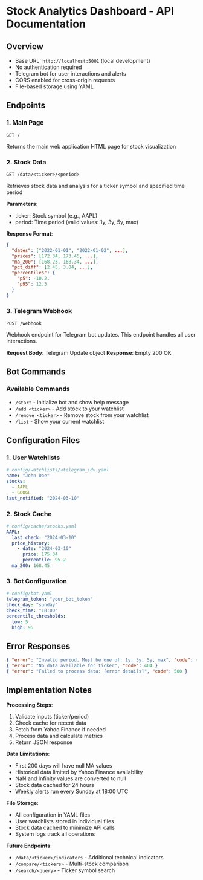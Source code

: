 # Stock Analytics Dashboard - API Documentation

## Overview

- Base URL: `http://localhost:5001` (local development)
- No authentication required
- Telegram bot for user interactions and alerts
- CORS enabled for cross-origin requests
- File-based storage using YAML

## Endpoints

### 1. Main Page
```
GET /
```
Returns the main web application HTML page for stock visualization

### 2. Stock Data
```
GET /data/<ticker>/<period>
```
Retrieves stock data and analysis for a ticker symbol and specified time period

**Parameters**:
- ticker: Stock symbol (e.g., AAPL)
- period: Time period (valid values: 1y, 3y, 5y, max)

**Response Format**:
```json
{
  "dates": ["2022-01-01", "2022-01-02", ...],
  "prices": [172.34, 173.45, ...],
  "ma_200": [168.23, 168.34, ...],
  "pct_diff": [2.45, 3.04, ...],
  "percentiles": {
    "p5": -10.2,
    "p95": 12.5
  }
}
```

### 3. Telegram Webhook
```
POST /webhook
```
Webhook endpoint for Telegram bot updates. This endpoint handles all user interactions.

**Request Body**: Telegram Update object
**Response**: Empty 200 OK

## Bot Commands

### Available Commands
- `/start` - Initialize bot and show help message
- `/add <ticker>` - Add stock to your watchlist
- `/remove <ticker>` - Remove stock from your watchlist
- `/list` - Show your current watchlist

## Configuration Files

### 1. User Watchlists
```yaml
# config/watchlists/<telegram_id>.yaml
name: "John Doe"
stocks:
  - AAPL
  - GOOGL
last_notified: "2024-03-10"
```

### 2. Stock Cache
```yaml
# config/cache/stocks.yaml
AAPL:
  last_check: "2024-03-10"
  price_history:
    - date: "2024-03-10"
      price: 175.34
      percentile: 95.2
  ma_200: 168.45
```

### 3. Bot Configuration
```yaml
# config/bot.yaml
telegram_token: "your_bot_token"
check_day: "sunday"
check_time: "18:00"
percentile_thresholds:
  low: 5
  high: 95
```

## Error Responses

```json
{ "error": "Invalid period. Must be one of: 1y, 3y, 5y, max", "code": 400 }
{ "error": "No data available for ticker", "code": 404 }
{ "error": "Failed to process data: [error details]", "code": 500 }
```

## Implementation Notes

**Processing Steps**:
1. Validate inputs (ticker/period)
2. Check cache for recent data
3. Fetch from Yahoo Finance if needed
4. Process data and calculate metrics
5. Return JSON response

**Data Limitations**:
- First 200 days will have null MA values
- Historical data limited by Yahoo Finance availability
- NaN and Infinity values are converted to null
- Stock data cached for 24 hours
- Weekly alerts run every Sunday at 18:00 UTC

**File Storage**:
- All configuration in YAML files
- User watchlists stored in individual files
- Stock data cached to minimize API calls
- System logs track all operations

**Future Endpoints**:
- `/data/<ticker>/indicators` - Additional technical indicators
- `/compare/<tickers>` - Multi-stock comparison
- `/search/<query>` - Ticker symbol search